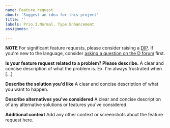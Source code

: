 ```yaml
---
name: Feature request
about: 'Suggest an idea for this project'
title: ''
labels: Prio.3.Normal, Type.Enhancement
assignees: ''

---
```


**NOTE**
For significant feature requests, please consider raising a [DIP](https://github.com/dlang/DIPs).
If you're new to the language, consider [asking a question on the D forum](https://forum.dlang.org/group/learn) first.

**Is your feature request related to a problem? Please describe.**
A clear and concise description of what the problem is. Ex. I'm always frustrated when [...]

**Describe the solution you'd like**
A clear and concise description of what you want to happen.

**Describe alternatives you've considered**
A clear and concise description of any alternative solutions or features you've considered.

**Additional context**
Add any other context or screenshots about the feature request here.
